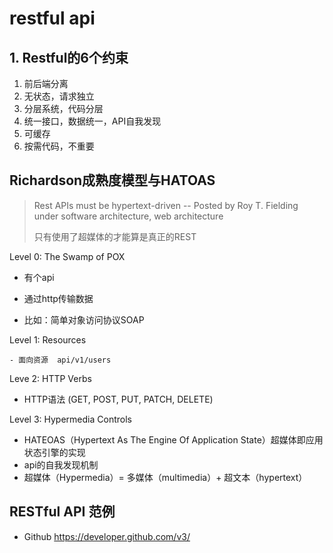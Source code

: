 ﻿# restful api



## 1. Restful的6个约束

1. 前后端分离
2. 无状态，请求独立
3. 分层系统，代码分层
4. 统一接口，数据统一，API自我发现
5. 可缓存
6. 按需代码，不重要



## Richardson成熟度模型与HATOAS

> Rest APIs must be hypertext-driven -- Posted by Roy T. Fielding under software architecture, web architecture
>
> 只有使用了超媒体的才能算是真正的REST

Level 0: The Swamp of POX

- 有个api

- 通过http传输数据
- 比如：简单对象访问协议SOAP



Level 1: Resources

	- 面向资源  api/v1/users



Leve 2: HTTP Verbs

- HTTP语法 (GET, POST, PUT, PATCH, DELETE)



Level 3: Hypermedia Controls

- HATEOAS（Hypertext As The Engine Of Application State）超媒体即应用状态引擎的实现
- api的自我发现机制
- 超媒体（Hypermedia）= 多媒体（multimedia）+ 超文本（hypertext）



## RESTful API 范例

- Github
  https://developer.github.com/v3/